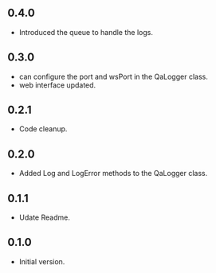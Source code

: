 ## 0.4.0
- Introduced the queue to handle the logs. 

## 0.3.0

- can configure the port and wsPort in the QaLogger class.
- web interface updated.
## 0.2.1

- Code cleanup.
## 0.2.0

- Added Log and LogError methods to the QaLogger class.

## 0.1.1

- Udate Readme.

## 0.1.0

- Initial version.
